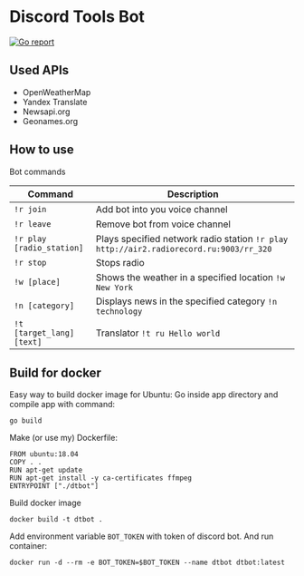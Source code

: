 # Discord Tools Bot

[![Go report](http://goreportcard.com/badge/FlameInTheDark/dtbot)](http://goreportcard.com/report/FlameInTheDark/dtbot)

## Used APIs

* OpenWeatherMap
* Yandex Translate
* Newsapi.org
* Geonames.org

## How to use

Bot commands

Command | Description
------- | -----------
`!r join` | Add bot into you voice channel
`!r leave` | Remove bot from voice channel
`!r play [radio_station]` | Plays specified network radio station `!r play http://air2.radiorecord.ru:9003/rr_320`
`!r stop` | Stops radio
`!w [place]` | Shows the weather in a specified location `!w New York`
`!n [category]` | Displays news in the specified category `!n technology`
`!t [target_lang] [text]` | Translator `!t ru Hello world`

## Build for docker

Easy way to build docker image for Ubuntu:
Go inside app directory and compile app with command:

`go build`

Make (or use my) Dockerfile:

```
FROM ubuntu:18.04
COPY . .
RUN apt-get update
RUN apt-get install -y ca-certificates ffmpeg 
ENTRYPOINT ["./dtbot"]
```

Build docker image

`docker build -t dtbot .`

Add environment variable `BOT_TOKEN` with token of discord bot.
And run container:

`docker run -d --rm -e BOT_TOKEN=$BOT_TOKEN --name dtbot dtbot:latest`